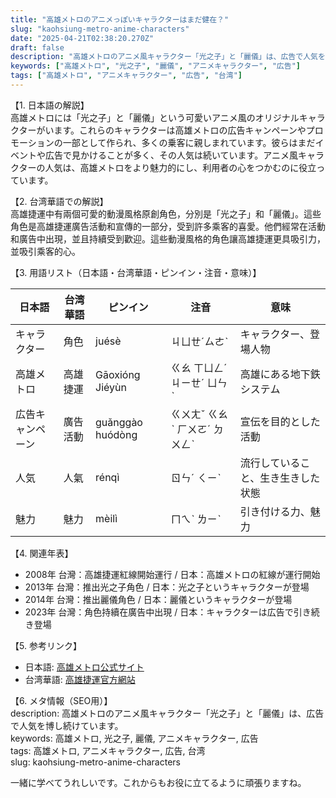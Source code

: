 ```yaml
---
title: "高雄メトロのアニメっぽいキャラクターはまだ健在？"
slug: "kaohsiung-metro-anime-characters"
date: "2025-04-21T02:38:20.270Z"
draft: false
description: "高雄メトロのアニメ風キャラクター「光之子」と「麗儀」は、広告で人気を博し続けています。"
keywords: ["高雄メトロ", "光之子", "麗儀", "アニメキャラクター", "広告"]
tags: ["高雄メトロ", "アニメキャラクター", "広告", "台湾"]
---
```


【1. 日本語の解説】  
高雄メトロには「光之子」と「麗儀」という可愛いアニメ風のオリジナルキャラクターがいます。これらのキャラクターは高雄メトロの広告キャンペーンやプロモーションの一部として作られ、多くの乗客に親しまれています。彼らはまだイベントや広告で見かけることが多く、その人気は続いています。アニメ風キャラクターの人気は、高雄メトロをより魅力的にし、利用者の心をつかむのに役立っています。

【2. 台湾華語での解説】  
高雄捷運中有兩個可愛的動漫風格原創角色，分別是「光之子」和「麗儀」。這些角色是高雄捷運廣告活動和宣傳的一部分，受到許多乘客的喜愛。他們經常在活動和廣告中出現，並且持續受到歡迎。這些動漫風格的角色讓高雄捷運更具吸引力，並吸引乘客的心。

【3. 用語リスト（日本語・台湾華語・ピンイン・注音・意味）】  

| 日本語       | 台湾華語       | ピンイン         | 注音     | 意味                          |
|--------------|---------------|------------------|----------|-------------------------------|
| キャラクター  | 角色          | juésè            | ㄐㄩㄝˊㄙㄜˋ| キャラクター、登場人物         |
| 高雄メトロ    | 高雄捷運      | Gāoxióng Jiéyùn  | ㄍㄠ ㄒㄩㄥˊ ㄐㄧㄝˊ ㄩㄣˋ  | 高雄にある地下鉄システム       |
| 広告キャンペーン | 廣告活動  | guǎnggào huódòng | ㄍㄨㄤˇ ㄍㄠˋ ㄏㄨㄛˊ ㄉㄨㄥˋ| 宣伝を目的とした活動           |
| 人気         | 人氣          | rénqì            | ㄖㄣˊ ㄑㄧˋ | 流行していること、生き生きした状態 |
| 魅力         | 魅力          | mèilì            | ㄇㄟˋ ㄌㄧˋ | 引き付ける力、魅力             |

【4. 関連年表】  

- 2008年  台灣：高雄捷運紅線開始運行 / 日本：高雄メトロの紅線が運行開始
- 2013年  台灣：推出光之子角色 / 日本：光之子というキャラクターが登場
- 2014年  台灣：推出麗儀角色 / 日本：麗儀というキャラクターが登場
- 2023年  台灣：角色持續在廣告中出現 / 日本：キャラクターは広告で引き続き登場

【5. 参考リンク】  

- 日本語: [高雄メトロ公式サイト](https://www.krtco.com.tw/)
- 台湾華語: [高雄捷運官方網站](https://www.krtco.com.tw/)

【6. メタ情報（SEO用）】  
description: 高雄メトロのアニメ風キャラクター「光之子」と「麗儀」は、広告で人気を博し続けています。  
keywords: 高雄メトロ, 光之子, 麗儀, アニメキャラクター, 広告  
tags: 高雄メトロ, アニメキャラクター, 広告, 台湾  
slug: kaohsiung-metro-anime-characters

一緒に学べてうれしいです。これからもお役に立てるように頑張りますね。
